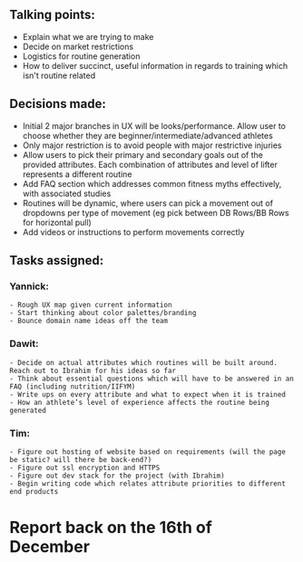 ## Talking points: 

  - Explain what we are trying to make
  - Decide on market restrictions
  - Logistics for routine generation
  - How to deliver succinct, useful information in regards to training which isn't routine related
  
## Decisions made:

  - Initial 2 major branches in UX will be looks/performance. Allow user to choose whether they are beginner/intermediate/advanced athletes
  - Only major restriction is to avoid people with major restrictive injuries
  - Allow users to pick their primary and secondary goals out of the provided attributes. Each combination of attributes and level of lifter represents a different routine
  - Add FAQ section which addresses common fitness myths effectively, with associated studies
  - Routines will be dynamic, where users can pick a movement out of dropdowns per type of movement (eg pick between DB Rows/BB Rows for horizontal pull)
  - Add videos or instructions to perform movements correctly
  
## Tasks assigned:

  ### Yannick:
  
    - Rough UX map given current information
    - Start thinking about color palettes/branding
    - Bounce domain name ideas off the team
  ### Dawit:
  
    - Decide on actual attributes which routines will be built around. Reach out to Ibrahim for his ideas so far
    - Think about essential questions which will have to be answered in an FAQ (including nutrition/IIFYM)
    - Write ups on every attribute and what to expect when it is trained
    - How an athlete’s level of experience affects the routine being generated
  ### Tim:
  
    - Figure out hosting of website based on requirements (will the page be static? will there be back-end?)
    - Figure out ssl encryption and HTTPS
    - Figure out dev stack for the project (with Ibrahim)
    - Begin writing code which relates attribute priorities to different end products

# Report back on the 16th of December
